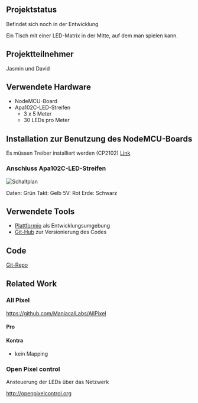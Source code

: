 ## Projektstatus

Befindet sich noch in der Entwicklung

Ein Tisch mit einer LED-Matrix in der Mitte, auf dem man spielen kann.

## Projektteilnehmer
Jasmin und David


## Verwendete Hardware
* NodeMCU-Board
* Apa102C-LED-Streifen 
    * 3 x 5 Meter
    * 30 LEDs pro Meter


## Installation zur Benutzung des NodeMCU-Boards
Es müssen Treiber installiert werden (CP2102)
[Link](https://www.silabs.com/products/mcu/Pages/USBtoUARTBridgeVCPDrivers.aspx)

### Anschluss Apa102C-LED-Streifen
![Schaltplan](http://www.elec-tron.org/wp-content/uploads/2015/12/nodetoapaq102.png)

Daten: Grün
Takt: Gelb
5V: Rot
Erde: Schwarz

## Verwendete Tools
* [Plattformio](http://platformio.org) als Entwicklungsumgebung
* [Git-Hub](http://github.com) zur Versionierung des Codes

## Code
[Git-Repo](https://github.com/d-amend/Gamebly)

## Related Work

### All Pixel

https://github.com/ManiacalLabs/AllPixel

#### Pro

#### Kontra

- kein Mapping

### Open Pixel control

Ansteuerung der LEDs über das Netzwerk

http://openpixelcontrol.org